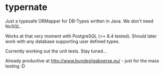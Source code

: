typernate
=========

Just a typesafe ORMapper for DB-Types written in Java. We don't need NoSQL.

Works at that very moment with PostgreSQL (>= 8.4 tested). Should later work with any database supporting user defined types.

Currently working out the unit tests. Stay tuned...

Already productive at http://www.bundesligaboerse.eu/ - just for the mass testing :D



